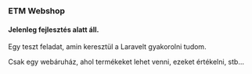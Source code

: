 <h3>ETM Webshop</h3>
<h4>Jelenleg fejlesztés alatt áll.</h4>
<p>Egy teszt feladat, amin keresztül a Laravelt gyakorolni tudom.</p>
<p>Csak egy webáruház, ahol termékeket lehet venni, ezeket értékelni, stb...</p>
